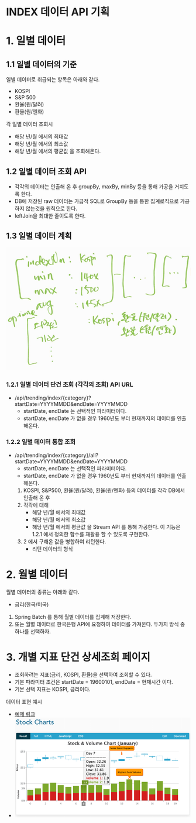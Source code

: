 # INDEX 데이터 API 기획 
# 1. 일별 데이터
## 1.1 일별 데이터의 기준 
일별 데이터로 취급되는 항목은 아래와 같다.
- KOSPI
- S&P 500
- 환율(원/달러)
- 환율(원/엔화)

각 일별 데이터 조회시
- 해당 년/월 에서의 최대값
- 해당 년/월 에서의 최소값
- 해당 년/월 에서의 평균값
을 조회해온다.

## 1.2 일별 데이터 조회 API
- 각각의 데이터는 인출해 온 후 groupBy, maxBy, minBy 등을 통해 가공을 거치도록 한다.
- DB에 저장된 raw 데이터는 가급적 SQL로 GroupBy 등을 통한 집계로직으로 가공하지 않는것을 원칙으로 한다.
- leftJoin을 최대한 줄이도록 한다.

## 1.3 일별 데이터 계획
![이미자](./img/INDEX_COLLECT_PLAN.png)

### 1.2.1 일별 데이터 단건 조회 (각각의 조회) API URL
- /api/trending/index/{category}?startDate=YYYYMMDD&endDate=YYYYMMDD
    - startDate, endDate 는 선택적인 파라미터이다.
    - startDate, endDate 가 없을 경우 1960년도 부터 현재까지의 데이터를 인출해온다.

### 1.2.2 일별 데이터 통합 조회 
- /api/trending/index/{category}/all?startDate=YYYYMMDD&endDate=YYYYMMDD
    - startDate, endDate 는 선택적인 파라미터이다.
    - startDate, endDate 가 없을 경우 1960년도 부터 현재까지의 데이터를 인출해온다.
    1. KOSPI, S&P500, 환율(원/달러), 환율(원/엔화) 등의 데이터를 각각 DB에서 인출해 온 후
    2. 각각에 대해 
        - 해당 년/월 에서의 최대값
        - 해당 년/월 에서의 최소값
        - 해당 년/월 에서의 평균값
        을 Stream API 를 통해 가공한다. 이 기능은 1.2.1 에서 정의한 함수를 재활용 할 수 있도록 구현한다.
    3. 2 에서 구해온 값을 병합하여 리턴한다.
        - 리턴 데이터의 형식
        
# 2. 월별 데이터
월별 데이터의 종류는 아래와 같다.
- 금리(한국/미국)

1. Spring Batch 를 통해 월별 데이터를 집계해 저장한다.
2. 또는 월별 데이터로 한국은행 API에 요청하여 데이터를 가져온다.
두가지 방식 중 하나를 선택하자.

# 3. 개별 지표 단건 상세조회 페이지
- 조회하려는 지표(금리, KOSPI, 환율)을 선택하여 조회할 수 있다.  
- 기본 파라미터 조건은 startDate = 19600101, endDate = 현재시간 이다.
- 기본 선택 지표는 KOSPI, 금리이다.

데이터 표현 예시
- [예제 링크](https://www.zingchart.com/docs/chart-types/stock)
- ![이미자](./img/SYNCHRONIZED_CHARTS.png)
 